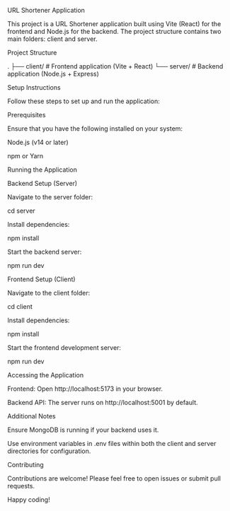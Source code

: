URL Shortener Application

This project is a URL Shortener application built using Vite (React) for the frontend and Node.js for the backend. The project structure contains two main folders: client and server.

Project Structure

.
├── client/  # Frontend application (Vite + React)
└── server/  # Backend application (Node.js + Express)

Setup Instructions

Follow these steps to set up and run the application:

Prerequisites

Ensure that you have the following installed on your system:

Node.js (v14 or later)

npm or Yarn

Running the Application

Backend Setup (Server)

Navigate to the server folder:

cd server

Install dependencies:

npm install

Start the backend server:

npm run dev

Frontend Setup (Client)

Navigate to the client folder:

cd client

Install dependencies:

npm install

Start the frontend development server:

npm run dev

Accessing the Application

Frontend: Open http://localhost:5173 in your browser.

Backend API: The server runs on http://localhost:5001 by default.

Additional Notes

Ensure MongoDB is running if your backend uses it.

Use environment variables in .env files within both the client and server directories for configuration.

Contributing

Contributions are welcome! Please feel free to open issues or submit pull requests.

Happy coding!
